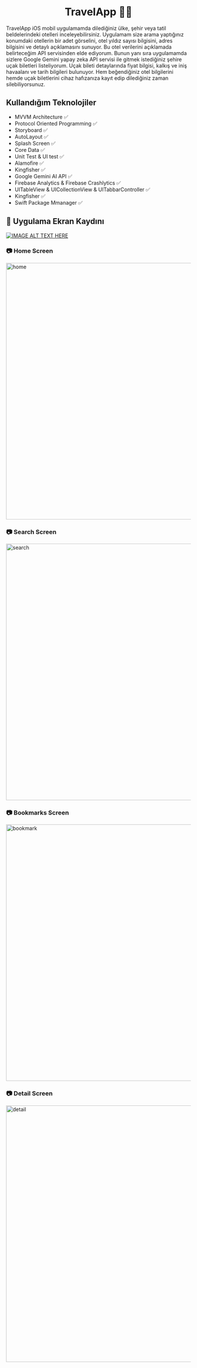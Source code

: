 <h1 align=center>TravelApp 🛫🏩 </h1> 

TravelApp iOS mobil uygulamamda dilediğiniz ülke, şehir veya tatil beldelerindeki otelleri inceleyebilirsiniz. Uygulamam size arama yaptığınız konumdaki otellerin bir adet görselini, otel yıldız sayısı bilgisini, adres bilgisini ve detaylı açıklamasını sunuyor. Bu otel verilerini açıklamada belirteceğim API servisinden elde ediyorum. Bunun yanı sıra uygulamamda sizlere Google Gemini yapay zeka API servisi ile gitmek istediğiniz şehire uçak biletleri listeliyorum. Uçak bileti detaylarında fiyat bilgisi, kalkış ve iniş havaalanı ve tarih bilgileri bulunuyor. Hem beğendiğiniz otel bilgilerini hemde uçak biletlerini cihaz hafızanıza kayıt edip dilediğiniz zaman silebiliyorsunuz.

## Kullandığım Teknolojiler
+ MVVM Architecture ✅
+ Protocol Oriented Programming ✅
+ Storyboard ✅
+ AutoLayout ✅
+ Splash Screen ✅
+ Core Data ✅
+ Unit Test & UI test ✅
+ Alamofire ✅ 
+ Kingfisher ✅ 
+ Google Gemini AI API ✅
+ Firebase Analytics & Firebase Crashlytics ✅
+ UITableView & UICollectionView & UITabbarController ✅
+ Kingfisher ✅
+ Swift Package Mmanager ✅

## :movie_camera: Uygulama Ekran Kaydını 
[![IMAGE ALT TEXT HERE](https://img.youtube.com/vi/RI7MiXTpl3k/0.jpg)](https://www.youtube.com/watch?v=RI7MiXTpl3k)

### :camera: Home Screen
<img width="700" alt="home" src="https://github.com/user-attachments/assets/6935ba7e-fcf6-4961-8662-cb02bfff8516">

### :camera: Search Screen
<img width="700" alt="search" src="https://github.com/user-attachments/assets/3707b880-9277-4da1-9075-b694b981e278">

### :camera: Bookmarks Screen
<img width="700" alt="bookmark" src="https://github.com/user-attachments/assets/6afdfef3-8644-46fe-b031-9679ecf16755">

### :camera: Detail Screen
<img width="700" alt="detail" src="https://github.com/user-attachments/assets/718b426a-6013-4f6d-9592-d810d2cdeb9b">



